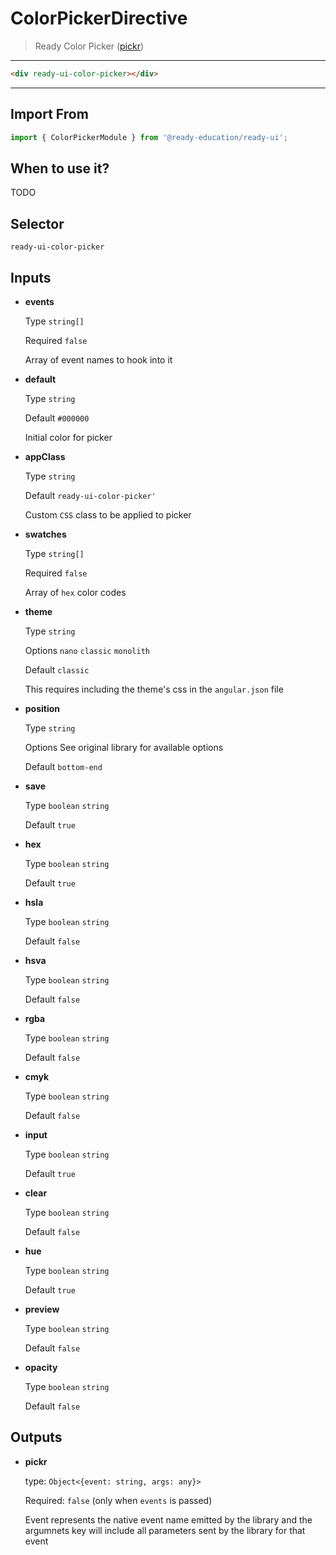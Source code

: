 # ColorPickerDirective

> Ready Color Picker ([pickr](https://github.com/Simonwep/pickr))

---

```html
<div ready-ui-color-picker></div>
```

---

## Import From
```typescript
import { ColorPickerModule } from '@ready-education/ready-ui';
```

## When to use it?
TODO


## Selector
`ready-ui-color-picker`


## Inputs

- **events**

  Type `string[]`

  Required `false`

  Array of event names to hook into it

- **default**

  Type `string`

  Default `#000000`

  Initial color for picker

- **appClass**

  Type `string`

  Default `ready-ui-color-picker'`

  Custom `CSS` class to be applied to picker

- **swatches**

  Type `string[]`

  Required `false`

  Array of `hex` color codes

- **theme**

  Type `string`

  Options `nano` `classic` `monolith`

  Default `classic`

  This requires including the theme's css in the `angular.json` file

- **position**

  Type `string`

  Options See original library for available options

  Default `bottom-end`

- **save**

  Type `boolean` `string`

  Default `true`

- **hex**

  Type `boolean` `string`

  Default `true`

- **hsla**

  Type `boolean` `string`

  Default `false`

- **hsva**

  Type `boolean` `string`

  Default `false`

- **rgba**

  Type `boolean` `string`

  Default `false`

- **cmyk**

  Type `boolean` `string`

  Default `false`

- **input**

  Type `boolean` `string`

  Default `true`

- **clear**

  Type `boolean` `string`

  Default `false`

- **hue**

  Type `boolean` `string`

  Default `true`

- **preview**

  Type `boolean` `string`

  Default `false`

- **opacity**

  Type `boolean` `string`

  Default `false`

## Outputs

- **pickr**

  type: `Object<{event: string, args: any}>`

  Required: `false` (only when `events` is passed)

  Event represents the native event name emitted by the library and the argumnets key will include all parameters sent by the library for that event



